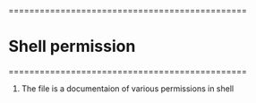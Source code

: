 ==============================================
# Shell permission 

==============================================
1. The file is a documentaion of various permissions in shell